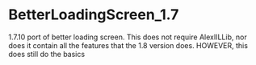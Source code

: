 # BetterLoadingScreen_1.7
1.7.10 port of better loading screen. This does not require AlexIILLib, nor does it contain all the features that the 1.8 version does. HOWEVER, this does still do the basics
